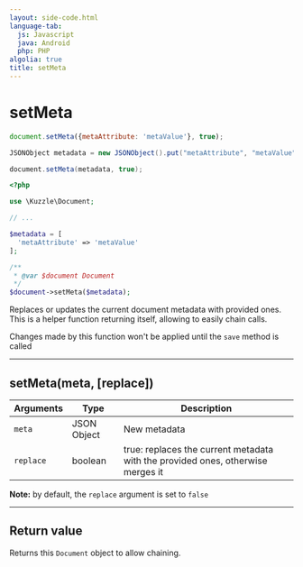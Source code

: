 ```yaml
---
layout: side-code.html
language-tab:
  js: Javascript
  java: Android
  php: PHP
algolia: true
title: setMeta
---
```


# setMeta

```js
document.setMeta({metaAttribute: 'metaValue'}, true);
```

```java
JSONObject metadata = new JSONObject().put("metaAttribute", "metaValue");

document.setMeta(metadata, true);
```

```php
<?php

use \Kuzzle\Document;

// ...

$metadata = [
  'metaAttribute' => 'metaValue'
];

/**
 * @var $document Document
 */
$document->setMeta($metadata);
```

Replaces or updates the current document metadata with provided ones.  
This is a helper function returning itself, allowing to easily chain calls.

<aside class="notice">
Changes made by this function won't be applied until the <code>save</code> method is called
</aside>

---

## setMeta(meta, [replace])

| Arguments | Type | Description |
|---------------|---------|----------------------------------------|
| ``meta`` | JSON Object | New metadata |
| ``replace`` | boolean | true: replaces the current metadata with the provided ones, otherwise merges it |

**Note:** by default, the ``replace`` argument is set to ``false``

---

## Return value

Returns this `Document` object to allow chaining.
